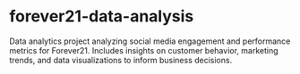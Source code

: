 # forever21-data-analysis
Data analytics project analyzing social media engagement and performance metrics for Forever21. Includes insights on customer behavior, marketing trends, and data visualizations to inform business decisions.
